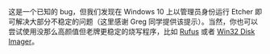 ---
---
这是一个已知的 bug，但我们发现在 Windows 10 上以管理员身份运行 Etcher 即可解决大部分不稳定的问题（这里感谢 Greg 同学提供该提示）。当然，你也可以尝试使用没那么高颜值但老牌更稳定的烧写程序，比如 [Rufus](https://rufus.akeo.ie/) 或者 [Win32 Disk Imager](https://sourceforge.net/projects/win32diskimager/)。